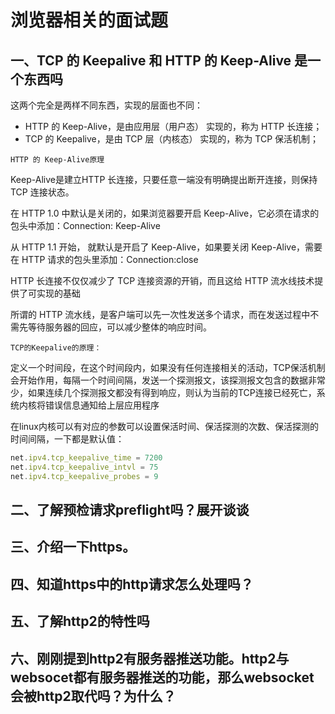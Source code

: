 # 浏览器相关的面试题

## 一、TCP 的 Keepalive 和 HTTP 的 Keep-Alive 是一个东西吗

这两个完全是两样不同东西，实现的层面也不同：

+ HTTP 的 Keep-Alive，是由应用层（用户态）  实现的，称为 HTTP 长连接；
+ TCP 的 Keepalive，是由 TCP 层（内核态）  实现的，称为 TCP 保活机制；

`HTTP 的 Keep-Alive原理`

Keep-Alive是建立HTTP 长连接，只要任意一端没有明确提出断开连接，则保持 TCP 连接状态。

在 HTTP 1.0 中默认是关闭的，如果浏览器要开启 Keep-Alive，它必须在请求的包头中添加：Connection: Keep-Alive

从 HTTP 1.1 开始， 就默认是开启了 Keep-Alive，如果要关闭 Keep-Alive，需要在 HTTP 请求的包头里添加：Connection:close

HTTP 长连接不仅仅减少了 TCP 连接资源的开销，而且这给 HTTP 流水线技术提供了可实现的基础

所谓的 HTTP 流水线，是客户端可以先一次性发送多个请求，而在发送过程中不需先等待服务器的回应，可以减少整体的响应时间。

`TCP的Keepalive的原理：`

定义一个时间段，在这个时间段内，如果没有任何连接相关的活动，TCP保活机制会开始作用，每隔一个时间间隔，发送一个探测报文，该探测报文包含的数据非常少，如果连续几个探测报文都没有得到响应，则认为当前的TCP连接已经死亡，系统内核将错误信息通知给上层应用程序

在linux内核可以有对应的参数可以设置保活时间、保活探测的次数、保活探测的时间间隔，一下都是默认值：

```js
net.ipv4.tcp_keepalive_time = 7200
net.ipv4.tcp_keepalive_intvl = 75
net.ipv4.tcp_keepalive_probes = 9
```

## 二、了解预检请求preflight吗？展开谈谈

## 三、介绍一下https。

## 四、知道https中的http请求怎么处理吗？

## 五、了解http2的特性吗

## 六、刚刚提到http2有服务器推送功能。http2与websocet都有服务器推送的功能，那么websocket会被http2取代吗？为什么？